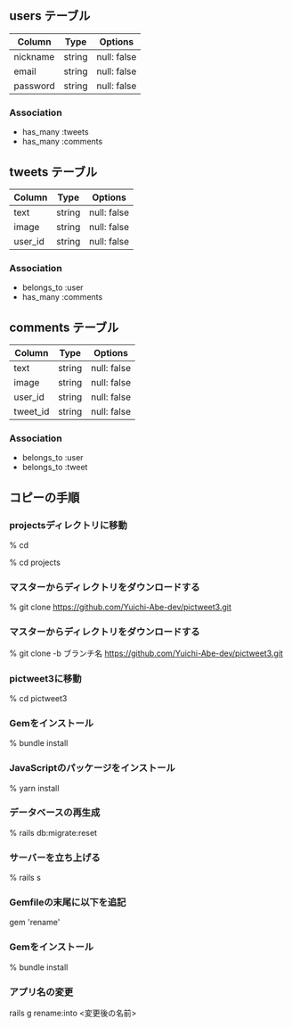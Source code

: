 ## users テーブル

| Column   | Type   | Options     |
| -------- | ------ | ----------- |
| nickname | string | null: false |
| email    | string | null: false |
| password | string | null: false |

### Association

- has_many :tweets
- has_many :comments

## tweets テーブル

| Column   | Type   | Options     |
| -------- | ------ | ----------- |
| text     | string | null: false |
| image    | string | null: false |
| user_id  | string | null: false |

### Association
- belongs_to :user
- has_many :comments

## comments テーブル

| Column   | Type   | Options     |
| -------- | ------ | ----------- |
| text     | string | null: false |
| image    | string | null: false |
| user_id  | string | null: false |
| tweet_id | string | null: false |

### Association
- belongs_to :user
- belongs_to :tweet

## コピーの手順

### projectsディレクトリに移動
% cd

% cd projects

### マスターからディレクトリをダウンロードする
% git clone https://github.com/Yuichi-Abe-dev/pictweet3.git

### マスターからディレクトリをダウンロードする
% git clone -b ブランチ名 https://github.com/Yuichi-Abe-dev/pictweet3.git

### pictweet3に移動
% cd pictweet3

### Gemをインストール
% bundle install

### JavaScriptのパッケージをインストール
% yarn install

### データベースの再生成
% rails db:migrate:reset

### サーバーを立ち上げる
% rails s

### Gemfileの末尾に以下を追記
gem 'rename'

### Gemをインストール
% bundle install

### アプリ名の変更
rails g rename:into <変更後の名前>
